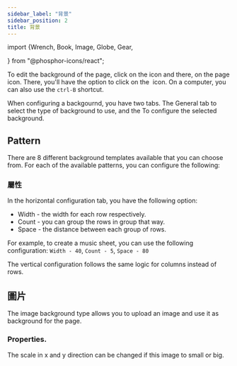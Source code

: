 ```yaml
---
sidebar_label: "背景"
sidebar_position: 2
title: 背景
---
```


import {Wrench, Book, Image, Globe, Gear,

} from "@phosphor-icons/react";

To edit the background of the page, click on the <Wrench/> icon and there, on the <Book/> page icon. There, you'll have the option to click on the <Image/> icon. On a computer, you can also use the `ctrl-B` shortcut.

When configuring a backgournd, you have two tabs. The <Globe/> General tab to select the type of background to use, and the <Gear/> To configure the selected background.

## <Globe/> Pattern

There are 8 different background templates available that you can choose from. For each of the available patterns, you can configure the following:


### <Gear/> 屬性

In the horizontal configuration tab, you have the following option:

- Width - the width for each row respectively.
- Count - you can group the rows in group that way.
- Space - the distance between each group of rows.

For example, to create a music sheet, you can use the following configuration: `Width - 40`, `Count - 5`, `Space - 80`

The vertical configuration follows the same logic for columns instead of rows.

## <Globe/> 圖片

The image background type allows you to upload an image and use it as background for the page.

### <Gear/> Properties.

The scale in x and y direction can be changed if this image to small or big.
